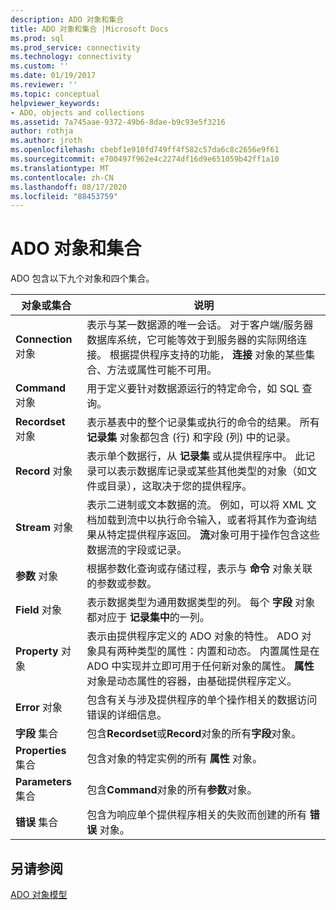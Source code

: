 ```yaml
---
description: ADO 对象和集合
title: ADO 对象和集合 |Microsoft Docs
ms.prod: sql
ms.prod_service: connectivity
ms.technology: connectivity
ms.custom: ''
ms.date: 01/19/2017
ms.reviewer: ''
ms.topic: conceptual
helpviewer_keywords:
- ADO, objects and collections
ms.assetid: 7a745aae-9372-49b6-8dae-b9c93e5f3216
author: rothja
ms.author: jroth
ms.openlocfilehash: cbebf1e910fd749ff4f582c57da6c8c2656e9f61
ms.sourcegitcommit: e700497f962e4c2274df16d9e651059b42ff1a10
ms.translationtype: MT
ms.contentlocale: zh-CN
ms.lasthandoff: 08/17/2020
ms.locfileid: "88453759"
---
```

# <a name="ado-objects-and-collections"></a>ADO 对象和集合
ADO 包含以下九个对象和四个集合。  
  
|对象或集合|说明|  
|--------------------------|-----------------|  
|**Connection** 对象|表示与某一数据源的唯一会话。 对于客户端/服务器数据库系统，它可能等效于到服务器的实际网络连接。 根据提供程序支持的功能， **连接** 对象的某些集合、方法或属性可能不可用。|  
|**Command** 对象|用于定义要针对数据源运行的特定命令，如 SQL 查询。|  
|**Recordset** 对象|表示基表中的整个记录集或执行的命令的结果。 所有 **记录集** 对象都包含 (行) 和字段 (列) 中的记录。|  
|**Record** 对象|表示单个数据行，从 **记录集** 或从提供程序中。 此记录可以表示数据库记录或某些其他类型的对象（如文件或目录），这取决于您的提供程序。|  
|**Stream** 对象|表示二进制或文本数据的流。 例如，可以将 XML 文档加载到流中以执行命令输入，或者将其作为查询结果从特定提供程序返回。 **流**对象可用于操作包含这些数据流的字段或记录。|  
|**参数** 对象|根据参数化查询或存储过程，表示与 **命令** 对象关联的参数或参数。|  
|**Field** 对象|表示数据类型为通用数据类型的列。 每个 **字段** 对象都对应于 **记录集中**的一列。|  
|**Property** 对象|表示由提供程序定义的 ADO 对象的特性。 ADO 对象具有两种类型的属性：内置和动态。 内置属性是在 ADO 中实现并立即可用于任何新对象的属性。 **属性**对象是动态属性的容器，由基础提供程序定义。|  
|**Error** 对象|包含有关与涉及提供程序的单个操作相关的数据访问错误的详细信息。|  
|**字段** 集合|包含**Recordset**或**Record**对象的所有**字段**对象。|  
|**Properties** 集合|包含对象的特定实例的所有 **属性** 对象。|  
|**Parameters** 集合|包含**Command**对象的所有**参数**对象。|  
|**错误** 集合|包含为响应单个提供程序相关的失败而创建的所有 **错误** 对象。|  
  
## <a name="see-also"></a>另请参阅  
 [ADO 对象模型](../../../ado/reference/ado-api/ado-object-model.md)

